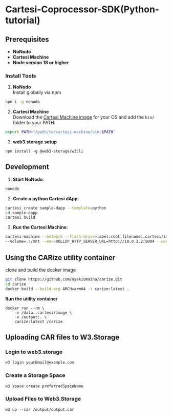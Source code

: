 # Cartesi-Coprocessor-SDK(Python-tutorial)

## Prerequisites
- **NoNodo**
- **Cartesi Machine**
- **Node version 18 or higher**

### Install Tools
1. **NoNodo**  
Install globally via npm
```bash
npm i -g nonodo
```
2. **Cartesi Machine**  
Download the [Cartesi Machine image](https://github.com/edubart/cartesi-machine-everywhere/releases) for your OS and add the `bin/` folder to your PATH:
```bash
export PATH="/path/to/cartesi-machine/bin:$PATH"
```
3. **web3.storage setup**
```
npm install -g @web3-storage/w3cli
```
## Development
1. **Start NoNodo**:
```bash
nonodo
```
2. **Create a python Cartesi dApp**:
```bash
cartesi create sample-dapp --template=python
cd sample-dapp
cartesi build
```
3. **Run the Cartesi Machine**:
```bash
cartesi-machine --network --flash-drive=label:root,filename:.cartesi/image.ext2 \
--volume=.:/mnt --env=ROLLUP_HTTP_SERVER_URL=http://10.0.2.2:5004 --workdir=/mnt -- python dapp.py
```
## Using the CARize utility container
clone and build the docker image
```bash
git clone https://github.com/nyakiomaina/carize.git
cd carize
docker build --build-arg ARCH=arm64 -t carize:latest .
```
**Run the utility container**
```
docker run --rm \
    -v /data:.cartesi/image \
    -v /output:. \
    carize:latest /carize
```
## Uploading CAR files to W3.Storage
### Login to web3.storage
```
w3 login yourEmail@example.com
```
### Create a Storage Space
```
w3 space create preferredSpaceName
```
### Upload Files to Web3.Storage
```
w3 up --car /output/output.car
```
